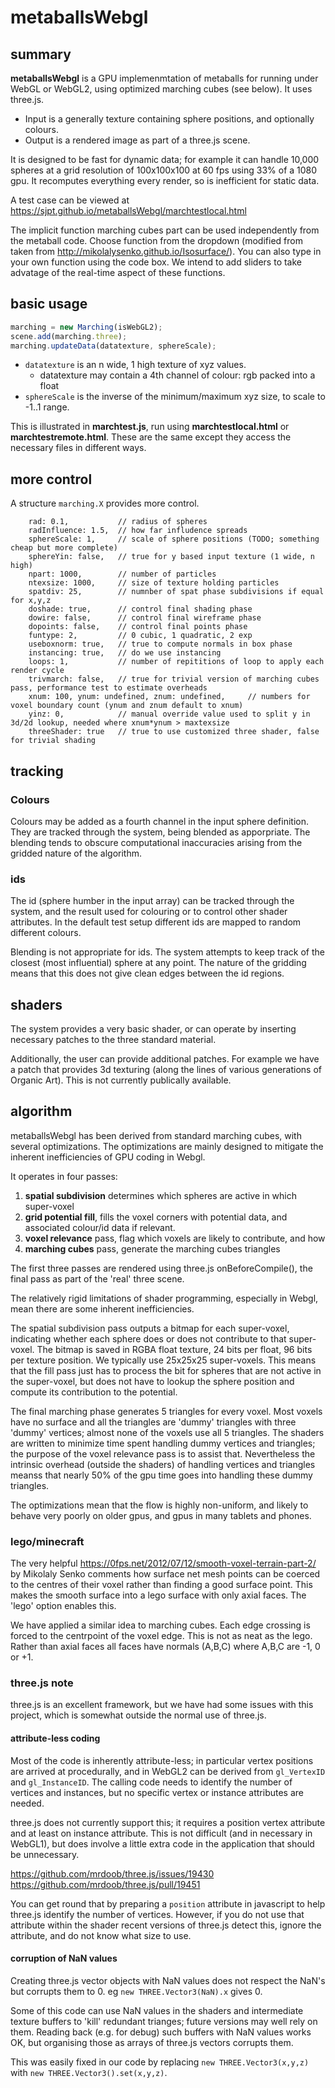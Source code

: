 # metaballsWebgl
## summary
**metaballsWebgl** is a GPU implemenmtation of metaballs for running under WebGL or WebGL2, using optimized marching cubes (see below).
It uses three.js.

* Input is a generally texture containing sphere positions, and optionally colours.
* Output is a rendered image as part of a three.js scene.

It is designed to be fast for dynamic data; for example it can handle 10,000 spheres at a grid resolution of 100x100x100 at 60 fps using 33% of a 1080 gpu.
It recomputes everything every render, so is inefficient for static data.

A test case can be viewed at https://sjpt.github.io/metaballsWebgl/marchtestlocal.html

The implicit function marching cubes part can be used independently from the metaball code.
Choose function from the dropdown (modified from taken from http://mikolalysenko.github.io/Isosurface/).
You can also type in your own function using the code box.
We intend to add sliders to take advatage of the real-time aspect of these functions.

## basic usage
```javascript
marching = new Marching(isWebGL2);
scene.add(marching.three);
marching.updateData(datatexture, sphereScale);
```
* `datatexture` is an n wide, 1 high texture of xyz values.
  * datatexture may contain a 4th channel of colour: rgb packed into a float
* `sphereScale` is the inverse of the minimum/maximum xyz size, to scale to -1..1 range.

This is illustrated in **marchtest.js**, run using **marchtestlocal.html** or **marchtestremote.html**.
These are the same except they access the necessary files in different ways.

## more control
A structure `marching.X` provides more control.
```
    rad: 0.1,           // radius of spheres
    radInfluence: 1.5,  // how far infludence spreads
    sphereScale: 1,     // scale of sphere positions (TODO; something cheap but more complete)
    sphereYin: false,   // true for y based input texture (1 wide, n high)
    npart: 1000,        // number of particles
    ntexsize: 1000,     // size of texture holding particles
    spatdiv: 25,        // numnber of spat phase subdivisions if equal for x,y,z
    doshade: true,      // control final shading phase
    dowire: false,      // control final wireframe phase
    dopoints: false,    // control final points phase
    funtype: 2,         // 0 cubic, 1 quadratic, 2 exp
    useboxnorm: true,   // true to compute normals in box phase
    instancing: true,   // do we use instancing
    loops: 1,           // number of repititions of loop to apply each render cycle
    trivmarch: false,   // true for trivial version of marching cubes pass, performance test to estimate overheads
    xnum: 100, ynum: undefined, znum: undefined,     // numbers for voxel boundary count (ynum and znum default to xnum)
    yinz: 0,            // manual override value used to split y in 3d/2d lookup, needed where xnum*ynum > maxtexsize
    threeShader: true   // true to use customized three shader, false for trivial shading
```
## tracking
### Colours
Colours may be added as a fourth channel in the input sphere definition. They are tracked through the system, being blended as apporpriate. The blending tends to obscure computational inaccuracies arising from the gridded nature of the algorithm.

### ids
The id (sphere humber in the input array) can be tracked through the system, and the result used for colouring or to control other shader attributes. In the default test setup different ids are mapped to random different colours.

Blending is not appropriate for ids. The system attempts to keep track of the closest (most influential) sphere at any point. The nature of the gridding means that this does not give clean edges between the id regions.

## shaders
The system provides a very basic shader, or can operate by inserting necessary patches to the three standard material.

Additionally, the user can provide additional patches. For example we have a patch that provides 3d texturing (along the lines of various generations of Organic Art). This is not currently publically available.

## algorithm
metaballsWebgl has been derived from standard marching cubes, with several optimizations. The optimizations are mainly designed to mitigate the inherent inefficiencies of GPU coding in Webgl.

It operates in four passes:
1. **spatial subdivision** determines which spheres are active in which super-voxel
2. **grid potential fill**, fills the voxel corners with potential data, and associated colour/id data if relevant.
3. **voxel relevance** pass, flag which voxels are likely to contribute, and how
4. **marching cubes** pass, generate the marching cubes triangles

The first three passes are rendered using three.js onBeforeCompile(),
the final pass as part of the 'real' three scene.

The relatively rigid limitations of shader programming, especially in Webgl, mean there are some inherent inefficiencies.

The spatial subdivision pass outputs a bitmap for each super-voxel, indicating whether each sphere does or does not contribute to that super-voxel. The bitmap is saved in RGBA float texture, 24 bits per float, 96 bits per texture position. We typically use 25x25x25 super-voxels. This means that the fill pass just has to process the bit for spheres that are not active in the super-voxel, but does not have to lookup the sphere position and compute its contribution to the potential.

The final marching phase generates 5 triangles for every voxel. Most voxels have no surface and all the triangles are 'dummy' triangles with three 'dummy' vertices; almost none of the voxels use all 5 triangles. The shaders are written to minimize time spent handling dummy vertices and triangles; the purpose of the voxel relevance pass is to assist that. Nevertheless the intrinsic overhead (outside the shaders) of handling vertices and triangles meanss that nearly 50% of the gpu time goes into handling these dummy triangles.

The optimizations mean that the flow is highly non-uniform, and likely to behave very poorly on older gpus, and gpus in many tablets and phones.

### lego/minecraft
The very helpful https://0fps.net/2012/07/12/smooth-voxel-terrain-part-2/ by Mikolaly Senko comments how surface net mesh points can be coerced to the centres of their voxel rather than finding a good surface point. This makes the smooth surface into a lego surface with only axial faces. The 'lego' option enables this.

We have applied a similar idea to marching cubes. Each edge crossing is forced to the centrpoint of the voxel edge. This is not as neat as the lego. Rather than axial faces all faces have normals (A,B,C) where A,B,C are -1, 0 or +1.

### three.js note
three.js is an excellent framework, but we have had some issues with this project, which is somewhat outside the normal use of three.js.

#### attribute-less coding
Most of the code is inherently attribute-less; in particular vertex positions are arrived at procedurally, and in WebGL2 can be derived from `gl_VertexID` and `gl_InstanceID`. The calling code needs to identify the number of vertices and instances, but no specific vertex or instance attributes are needed.

three.js does not currently support this; it requires a position vertex attribute and at least on instance attribute. This is not difficult (and in necessary in WebGL1), but does involve a little extra code in the application that should be unnecessary.

https://github.com/mrdoob/three.js/issues/19430
https://github.com/mrdoob/three.js/pull/19451

You can get round that by preparing a `position` attribute in javascript to help three.js identify the number of vertices. However, if you do not use that attribute within the shader recent versions of three.js detect this, ignore the attribute, and do not know what size to use.

#### corruption of NaN values
Creating three.js vector objects with NaN values does not respect the NaN's but corrupts them to 0. eg `new THREE.Vector3(NaN).x` gives 0.

Some of this code can use NaN values in the shaders and intermediate texture buffers to 'kill' redundant trianges; future versions may well rely on them.
Reading back (e.g. for debug) such buffers with NaN values works OK, but organising those as arrays of three.js vectors corrupts them.

This was easily fixed in our code by replacing `new THREE.Vector3(x,y,z)` with `new THREE.Vector3().set(x,y,z)`.

